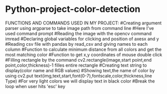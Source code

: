 # Python-project-color-detection
FUNCTIONS AND COMMANDS USED IN MY PROJECT:
#Creating argument parser using argparse to take image path from command line
#Here I've used command prompt
#Reading the image with the opencv command imread
#Declaring global variables for clicking and position of axesx and y
#Reading csv file with pandas by read_csv and giving names to each column
#Function to calculate minimum distance from all colors and get the most matching color
#Function to get x,y coordinates of mouse double click
#Filling rectangle by the command cv2.rectangle(image,start point,end point,color,thickness)-1 filles entire rectangle 
#Creating text string to display(color name and RGB values)
#Showing text,the name of color by using cv2.put text(img,text,start,font(0-7),fontscale,color,thickness,line Type)
#For very light colors we will display text in black color
#Break the loop when user hits 'esc' key
